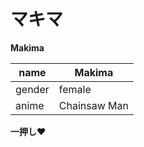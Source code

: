 # マキマ
**Makima**

|name|Makima|
| ----------- | ----------- |
|gender|female|
|anime|Chainsaw Man|
  
**一押し♥**

